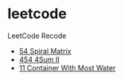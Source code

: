 # leetcode
LeetCode Recode


- [54 Spiral Matrix](./54.md)
- [454 4Sum II](./454.md)
- [11 Container With Most Water](./11.md)